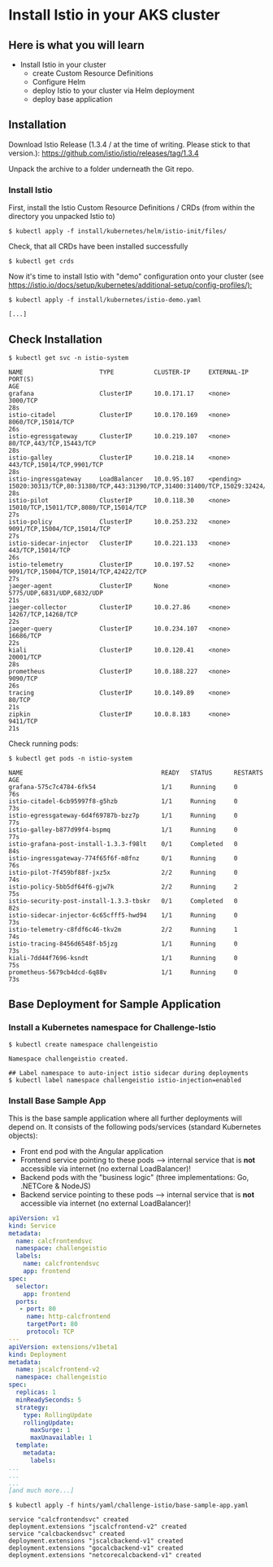 # Install Istio in your AKS cluster #

## Here is what you will learn ##

- Install Istio in your cluster
  - create Custom Resource Definitions
  - Configure Helm
  - deploy Istio to your cluster via Helm deployment
  - deploy base application

## Installation ##

Download Istio Release (1.3.4 / at the time of writing. Please stick to that version.): <https://github.com/istio/istio/releases/tag/1.3.4>

Unpack the archive to a folder underneath the Git repo.

### Install Istio ###

First, install the Istio Custom Resource Definitions / CRDs (from within the directory you unpacked Istio to)

```shell
$ kubectl apply -f install/kubernetes/helm/istio-init/files/
```

Check, that all CRDs have been installed successfully

```shell
$ kubectl get crds
```

Now it's time to install Istio with "demo" configuration onto your cluster (see <https://istio.io/docs/setup/kubernetes/additional-setup/config-profiles/):>

```shell
$ kubectl apply -f install/kubernetes/istio-demo.yaml

[...]
```

## Check Installation ##

```shell
$ kubectl get svc -n istio-system

NAME                     TYPE           CLUSTER-IP     EXTERNAL-IP   PORT(S)                                                                                                                                      AGE
grafana                  ClusterIP      10.0.171.17    <none>        3000/TCP                                                                                                                                     28s
istio-citadel            ClusterIP      10.0.170.169   <none>        8060/TCP,15014/TCP                                                                                                                           26s
istio-egressgateway      ClusterIP      10.0.219.107   <none>        80/TCP,443/TCP,15443/TCP                                                                                                                     28s
istio-galley             ClusterIP      10.0.218.14    <none>        443/TCP,15014/TCP,9901/TCP                                                                                                                   28s
istio-ingressgateway     LoadBalancer   10.0.95.107    <pending>     15020:30313/TCP,80:31380/TCP,443:31390/TCP,31400:31400/TCP,15029:32424/TCP,15030:32535/TCP,15031:32676/TCP,15032:32171/TCP,15443:32596/TCP   28s
istio-pilot              ClusterIP      10.0.118.30    <none>        15010/TCP,15011/TCP,8080/TCP,15014/TCP                                                                                                       27s
istio-policy             ClusterIP      10.0.253.232   <none>        9091/TCP,15004/TCP,15014/TCP                                                                                                                 27s
istio-sidecar-injector   ClusterIP      10.0.221.133   <none>        443/TCP,15014/TCP                                                                                                                            26s
istio-telemetry          ClusterIP      10.0.197.52    <none>        9091/TCP,15004/TCP,15014/TCP,42422/TCP                                                                                                       27s
jaeger-agent             ClusterIP      None           <none>        5775/UDP,6831/UDP,6832/UDP                                                                                                                   21s
jaeger-collector         ClusterIP      10.0.27.86     <none>        14267/TCP,14268/TCP                                                                                                                          22s
jaeger-query             ClusterIP      10.0.234.107   <none>        16686/TCP                                                                                                                                    22s
kiali                    ClusterIP      10.0.120.41    <none>        20001/TCP                                                                                                                                    28s
prometheus               ClusterIP      10.0.188.227   <none>        9090/TCP                                                                                                                                     26s
tracing                  ClusterIP      10.0.149.89    <none>        80/TCP                                                                                                                                       21s
zipkin                   ClusterIP      10.0.8.183     <none>        9411/TCP                                                                                                                                     21s
```

Check running pods:

```shell
$ kubectl get pods -n istio-system

NAME                                      READY   STATUS      RESTARTS   AGE
grafana-575c7c4784-6fk54                  1/1     Running     0          76s
istio-citadel-6cb95997f8-g5hzb            1/1     Running     0          73s
istio-egressgateway-6d4f69787b-bzz7p      1/1     Running     0          77s
istio-galley-b877d99f4-bspmq              1/1     Running     0          77s
istio-grafana-post-install-1.3.3-f98lt    0/1     Completed   0          84s
istio-ingressgateway-774f65f6f-m8fnz      0/1     Running     0          76s
istio-pilot-7f459bf88f-jxz5x              2/2     Running     0          74s
istio-policy-5bb5df64f6-gjw7k             2/2     Running     2          75s
istio-security-post-install-1.3.3-tbskr   0/1     Completed   0          82s
istio-sidecar-injector-6c65cfff5-hwd94    1/1     Running     0          73s
istio-telemetry-c8fdf6c46-tkv2m           2/2     Running     1          74s
istio-tracing-8456d6548f-b5jzg            1/1     Running     0          73s
kiali-7dd44f7696-ksndt                    1/1     Running     0          75s
prometheus-5679cb4dcd-6q88v               1/1     Running     0          73s

```

## Base Deployment for Sample Application ##

### Install a Kubernetes namespace for Challenge-Istio ###

```shell
$ kubectl create namespace challengeistio

Namespace challengeistio created.
```

```shell
## Label namespace to auto-inject istio sidecar during deployments
$ kubectl label namespace challengeistio istio-injection=enabled
```

### Install Base Sample App ###

This is the base sample application where all further deployments will depend on. It consists of the following pods/services (standard Kubernetes objects):

- Front end pod with the Angular application
- Frontend service pointing to these pods --> internal service that is **not** accessible via internet (no external LoadBalancer)!
- Backend pods with the "business logic" (three implementations: Go, .NETCore & NodeJS)
- Backend service pointing to these pods --> internal service that is **not** accessible via internet (no external LoadBalancer)!

```yaml
apiVersion: v1
kind: Service
metadata:
  name: calcfrontendsvc
  namespace: challengeistio
  labels:
    name: calcfrontendsvc
    app: frontend
spec:
  selector:
    app: frontend
  ports:
   - port: 80
     name: http-calcfrontend
     targetPort: 80
     protocol: TCP
---
apiVersion: extensions/v1beta1
kind: Deployment
metadata:
  name: jscalcfrontend-v2
  namespace: challengeistio
spec:
  replicas: 1
  minReadySeconds: 5
  strategy:
    type: RollingUpdate
    rollingUpdate:
      maxSurge: 1
      maxUnavailable: 1
  template:
    metadata:
      labels:
...
...
...
[and much more...]
```

```shell
$ kubectl apply -f hints/yaml/challenge-istio/base-sample-app.yaml

service "calcfrontendsvc" created
deployment.extensions "jscalcfrontend-v2" created
service "calcbackendsvc" created
deployment.extensions "jscalcbackend-v1" created
deployment.extensions "gocalcbackend-v1" created
deployment.extensions "netcorecalcbackend-v1" created
```
